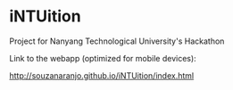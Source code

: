 # iNTUition
Project for Nanyang Technological University's Hackathon


Link to the webapp (optimized for mobile devices):

http://souzanaranjo.github.io/iNTUition/index.html
